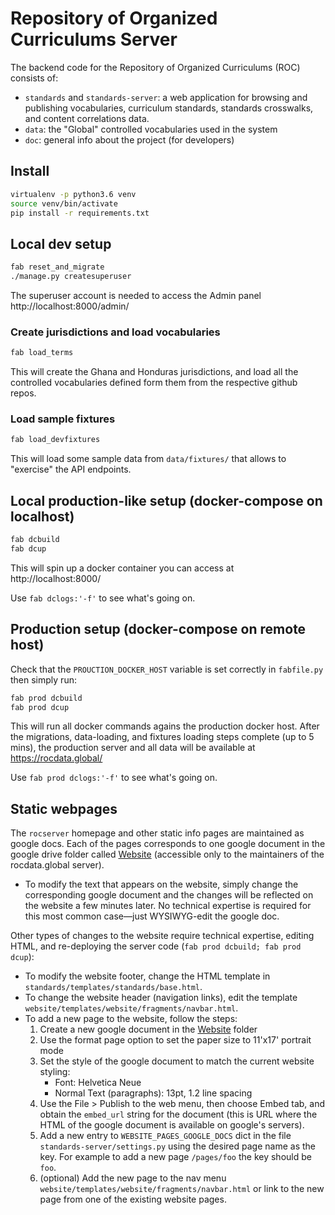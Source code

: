 # Repository of Organized Curriculums Server

The backend code for the Repository of Organized Curriculums (ROC) consists of:

- `standards` and `standards-server`: a web application for browsing and publishing
  vocabularies, curriculum standards, standards crosswalks, and content correlations data.
- `data`: the "Global" controlled vocabularies used in the system
- `doc`: general info about the project (for developers)


## Install

```bash
virtualenv -p python3.6 venv
source venv/bin/activate
pip install -r requirements.txt
```



## Local dev setup

```bash
fab reset_and_migrate
./manage.py createsuperuser
```

The superuser account is needed to access the Admin panel http://localhost:8000/admin/


### Create jurisdictions and load vocabularies

```bash
fab load_terms
```

This will create the Ghana and Honduras jurisdictions, and load all the controlled
vocabularies defined form them from the respective github repos.


### Load sample fixtures
```bash
fab load_devfixtures
```
This will load some sample data from `data/fixtures/` that allows to "exercise"
the API endpoints.



## Local production-like setup (docker-compose on localhost)

```bash
fab dcbuild
fab dcup
```

This will spin up a docker container you can access at http://localhost:8000/

Use `fab dclogs:'-f'` to see what's going on.



## Production setup (docker-compose on remote host)

Check that the `PROUCTION_DOCKER_HOST` variable is set correctly in `fabfile.py`
then simply run:

```bash
fab prod dcbuild
fab prod dcup
```

This will run all docker commands agains the production docker host. After the 
migrations, data-loading, and fixtures loading steps complete (up to 5 mins),
the production server and all data will be available at https://rocdata.global/

Use `fab prod dclogs:'-f'` to see what's going on.



## Static webpages
The `rocserver` homepage and other static info pages are maintained as google docs.
Each of the pages corresponds to one google document in the google drive folder
called [Website](https://drive.google.com/drive/u/0/folders/1PrR0zGaYRsXOsXDojjSWVyDosufCY1C-)
(accessible only to the maintainers of the rocdata.global server).

- To modify the text that appears on the website, simply change the corresponding
  google document and the changes will be reflected on the website a few minutes later.
  No technical expertise is required for this most common case—just WYSIWYG-edit the google doc.

Other types of changes to the website require technical expertise, editing HTML,
and re-deploying the server code (`fab prod dcbuild; fab prod dcup`):

- To modify the website footer, change the HTML template in `standards/templates/standards/base.html`.
- To change the website header (navigation links), edit the template
  `website/templates/website/fragments/navbar.html`.
- To add a new page to the website, follow the steps:
  1. Create a new google document in the [Website](https://drive.google.com/drive/u/0/folders/1PrR0zGaYRsXOsXDojjSWVyDosufCY1C-) folder
  2. Use the format page option to set the paper size to 11'x17' portrait mode
  3. Set the style of the google document to match the current website styling:
     - Font: Helvetica Neue
     - Normal Text (paragraphs): 13pt, 1.2 line spacing
  4. Use the File > Publish to the web menu, then choose Embed tab, and obtain
     the `embed_url` string for the document (this is URL where the HTML of the
     google document is available on google's servers).
  5. Add a new entry to `WEBSITE_PAGES_GOOGLE_DOCS` dict in the file `standards-server/settings.py`
     using the desired page name as the key. For example to add a new page `/pages/foo`
     the key should be `foo`.
  6. (optional) Add the new page to the nav menu `website/templates/website/fragments/navbar.html`
     or link to the new page from one of the existing website pages.
